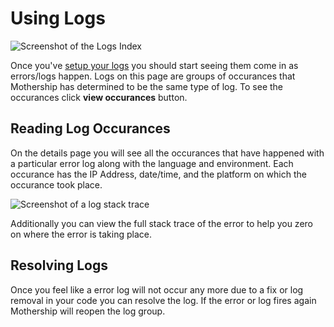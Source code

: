 # Using Logs

![Screenshot of the Logs Index](/imgs/logs-index.png "Screenshot of the Logs Index")

Once you've [setup your logs](https://docs.mothership.app/guide/setup/logs.html) you should start seeing them come in as errors/logs happen. Logs on this page are groups of occurances that Mothership has determined to be the same type of log. To see the occurances click **view occurances** button.

## Reading Log Occurances

On the details page you will see all the occurances that have happened with a particular error log along with the language and environment. Each occurance has the IP Address, date/time, and the platform on which the occurance took place.

![Screenshot of a log stack trace](/imgs/log-stack-trace.png "Screenshot of a log stack trace")

Additionally you can view the full stack trace of the error to help you zero on where the error is taking place.

## Resolving Logs

Once you feel like a error log will not occur any more due to a fix or log removal in your code you can resolve the log. If the error or log fires again Mothership will reopen the log group.
